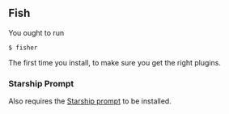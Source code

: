 ## Fish

You ought to run

```
$ fisher
```

The first time you install, to make sure you get the right plugins.

### Starship Prompt

Also requires the [Starship prompt](https://starship.rs/) to be installed.